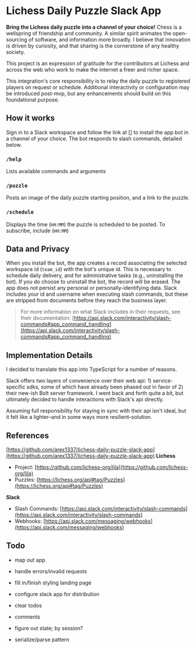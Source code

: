 # Lichess Daily Puzzle Slack App
**Bring the Lichess daily puzzle into a channel of your choice!**
Chess is a wellspring of friendship and community. A similar spirit animates the open-sourcing of software, and information more broadly. I believe that innovation is driven by curiosity, and that sharing is the cornerstone of any healthy society.

This project is an expression of gratitude for the contributors at Lichess and across the web who work to make the internet a freer and richer space.

 This integration's core responsibility is to relay the daily puzzle to registered players on request or schedule. Additional interactivity or configuration may be introduced post-mvp, but any enhancements should build on this foundational purpose.

## How it works

Sign in to a Slack workspace and follow the link at [] to install the app bot in a channel of your choice. The bot responds to slash commands, detailed below.

### `/help`
Lists available commands and arguments

### `/puzzle`
Posts an image of the daily puzzle starting position, and a link to the puzzle.

### `/schedule`
Displays the time (`HH:MM`) the puzzle is scheduled to be posted. To subscribe, include (`HH:MM`)

## Data and Privacy
When you install the bot, the app creates a record associating the selected workspace id (`team_id`) with the bot's unique id. This is necessary to schedule daily delivery, and for administrative tasks (e.g., uninstalling the bot). If you do choose to uninstall the bot, the record will be erased. The app does not persist any personal or personally-identifying data. Slack includes your id and username when executing slash commands, but these are stripped from documents before they reach the business layer. 
> For more information on what Slack includes in their requests, see their documentation: [https://api.slack.com/interactivity/slash-commands#app_command_handling](https://api.slack.com/interactivity/slash-commands#app_command_handling)

## Implementation Details
I decided to translate this app into TypeScript for a number of reasons. 

Slack offers two layers of convenience over their web api: 1\) service-specific sdks, some of which have already been phased out in favor of 2\) their new-ish Bolt server framework. I went back and forth quite a bit, but ultimately decided to handle interactions with Slack's api directly.

Assuming full responsibility for staying in sync with their api isn't ideal, but it felt like a lighter&ndash;and in some ways more resilient&ndash;solution. 

<!-- should also figure out how to handle ssl cert requests -->

## References
[https://github.com/arex1337/lichess-daily-puzzle-slack-app](https://github.com/arex1337/lichess-daily-puzzle-slack-app)
**Lichess**
- Project: [https://github.com/lichess-org/lila](https://github.com/lichess-org/lila)
- Puzzles: [https://lichess.org/api#tag/Puzzles](https://lichess.org/api#tag/Puzzles)

**Slack**
- Slash Commands: [https://api.slack.com/interactivity/slash-commands](https://api.slack.com/interactivity/slash-commands)
- Webhooks: [https://api.slack.com/messaging/webhooks](https://api.slack.com/messaging/webhooks)

## Todo
- map out app
- handle errors/invalid requests
- fill in/finish styling landing page
- configure slack app for distribution

- clear todos
- comments
- figure out state; by session?
- serialize/parse pattern
